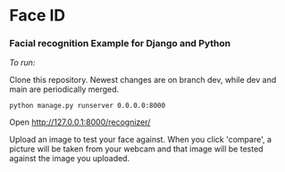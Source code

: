 # Face ID
### Facial recognition Example for Django and Python

_To run:_

Clone this repository. Newest changes are on branch dev, while dev and main are periodically merged.

`python manage.py runserver 0.0.0.0:8000`

Open http://127.0.0.1:8000/recognizer/

Upload an image to test your face against. When you click 'compare', a picture will be taken from your webcam and that image will be tested against the image you uploaded.
